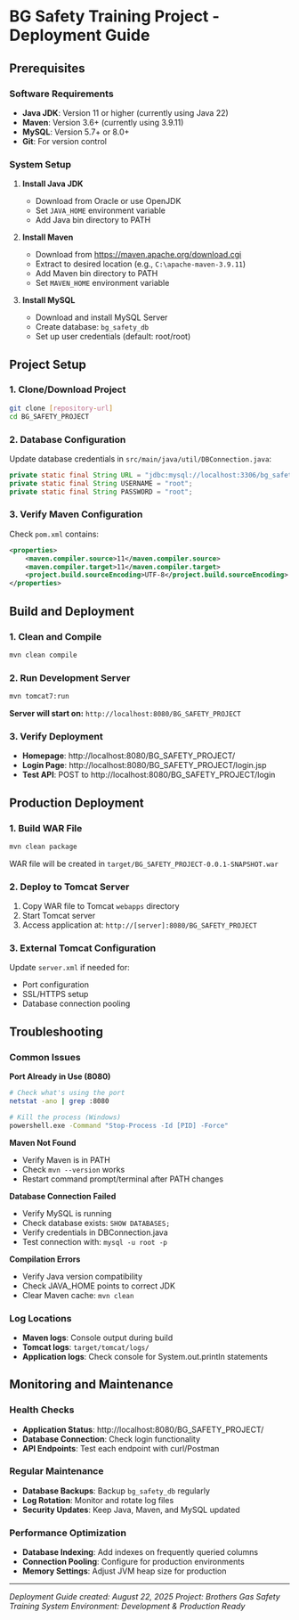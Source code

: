 # BG Safety Training Project - Deployment Guide

## Prerequisites

### Software Requirements
- **Java JDK**: Version 11 or higher (currently using Java 22)
- **Maven**: Version 3.6+ (currently using 3.9.11)
- **MySQL**: Version 5.7+ or 8.0+
- **Git**: For version control

### System Setup
1. **Install Java JDK**
   - Download from Oracle or use OpenJDK
   - Set `JAVA_HOME` environment variable
   - Add Java bin directory to PATH

2. **Install Maven**
   - Download from https://maven.apache.org/download.cgi
   - Extract to desired location (e.g., `C:\apache-maven-3.9.11`)
   - Add Maven bin directory to PATH
   - Set `MAVEN_HOME` environment variable

3. **Install MySQL**
   - Download and install MySQL Server
   - Create database: `bg_safety_db`
   - Set up user credentials (default: root/root)

## Project Setup

### 1. Clone/Download Project
```bash
git clone [repository-url]
cd BG_SAFETY_PROJECT
```

### 2. Database Configuration
Update database credentials in `src/main/java/util/DBConnection.java`:
```java
private static final String URL = "jdbc:mysql://localhost:3306/bg_safety_db";
private static final String USERNAME = "root";
private static final String PASSWORD = "root";
```

### 3. Verify Maven Configuration
Check `pom.xml` contains:
```xml
<properties>
    <maven.compiler.source>11</maven.compiler.source>
    <maven.compiler.target>11</maven.compiler.target>
    <project.build.sourceEncoding>UTF-8</project.build.sourceEncoding>
</properties>
```

## Build and Deployment

### 1. Clean and Compile
```bash
mvn clean compile
```

### 2. Run Development Server
```bash
mvn tomcat7:run
```

**Server will start on:** `http://localhost:8080/BG_SAFETY_PROJECT`

### 3. Verify Deployment
- **Homepage**: http://localhost:8080/BG_SAFETY_PROJECT/
- **Login Page**: http://localhost:8080/BG_SAFETY_PROJECT/login.jsp
- **Test API**: POST to http://localhost:8080/BG_SAFETY_PROJECT/login

## Production Deployment

### 1. Build WAR File
```bash
mvn clean package
```
WAR file will be created in `target/BG_SAFETY_PROJECT-0.0.1-SNAPSHOT.war`

### 2. Deploy to Tomcat Server
1. Copy WAR file to Tomcat `webapps` directory
2. Start Tomcat server
3. Access application at: `http://[server]:8080/BG_SAFETY_PROJECT`

### 3. External Tomcat Configuration
Update `server.xml` if needed for:
- Port configuration
- SSL/HTTPS setup
- Database connection pooling

## Troubleshooting

### Common Issues

**Port Already in Use (8080)**
```bash
# Check what's using the port
netstat -ano | grep :8080

# Kill the process (Windows)
powershell.exe -Command "Stop-Process -Id [PID] -Force"
```

**Maven Not Found**
- Verify Maven is in PATH
- Check `mvn --version` works
- Restart command prompt/terminal after PATH changes

**Database Connection Failed**
- Verify MySQL is running
- Check database exists: `SHOW DATABASES;`
- Verify credentials in DBConnection.java
- Test connection with: `mysql -u root -p`

**Compilation Errors**
- Verify Java version compatibility
- Check JAVA_HOME points to correct JDK
- Clear Maven cache: `mvn clean`

### Log Locations
- **Maven logs**: Console output during build
- **Tomcat logs**: `target/tomcat/logs/`
- **Application logs**: Check console for System.out.println statements

## Monitoring and Maintenance

### Health Checks
- **Application Status**: http://localhost:8080/BG_SAFETY_PROJECT/
- **Database Connection**: Check login functionality
- **API Endpoints**: Test each endpoint with curl/Postman

### Regular Maintenance
- **Database Backups**: Backup `bg_safety_db` regularly
- **Log Rotation**: Monitor and rotate log files
- **Security Updates**: Keep Java, Maven, and MySQL updated

### Performance Optimization
- **Database Indexing**: Add indexes on frequently queried columns
- **Connection Pooling**: Configure for production environments
- **Memory Settings**: Adjust JVM heap size for production

---
*Deployment Guide created: August 22, 2025*
*Project: Brothers Gas Safety Training System*
*Environment: Development & Production Ready*